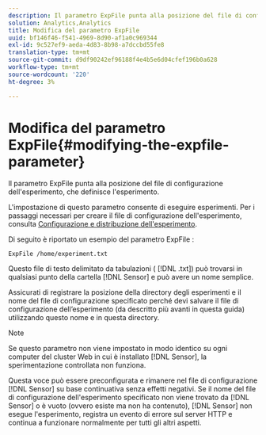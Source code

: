```yaml
---
description: Il parametro ExpFile punta alla posizione del file di configurazione dell'esperimento, che definisce l'esperimento.
solution: Analytics,Analytics
title: Modifica del parametro ExpFile
uuid: bf146f46-f541-4969-8d90-af1a0c969344
exl-id: 9c527ef9-aeda-4d83-8b98-a7dccbd55fe8
translation-type: tm+mt
source-git-commit: d9df90242ef96188f4e4b5e6d04cfef196b0a628
workflow-type: tm+mt
source-wordcount: '220'
ht-degree: 3%

---
```


# Modifica del parametro ExpFile{#modifying-the-expfile-parameter}

Il parametro ExpFile punta alla posizione del file di configurazione dell&#39;esperimento, che definisce l&#39;esperimento.

L&#39;impostazione di questo parametro consente di eseguire esperimenti. Per i passaggi necessari per creare il file di configurazione dell&#39;esperimento, consulta [Configurazione e distribuzione dell&#39;esperimento](../../../home/c-undst-ctrld-exp/t-crt-ctrld-exp/c-cnfg-dply-exp.md#concept-50f1de0242904698937bb72b3ea1b429).

Di seguito è riportato un esempio del parametro ExpFile :

```
ExpFile /home/experiment.txt
```

Questo file di testo delimitato da tabulazioni ( [!DNL .txt]) può trovarsi in qualsiasi punto della cartella [!DNL Sensor] e può avere un nome semplice.

Assicurati di registrare la posizione della directory degli esperimenti e il nome del file di configurazione specificato perché devi salvare il file di configurazione dell’esperimento (da descritto più avanti in questa guida) utilizzando questo nome e in questa directory.

>[!NOTE]
>
>Se questo parametro non viene impostato in modo identico su ogni computer del cluster Web in cui è installato [!DNL Sensor], la sperimentazione controllata non funziona.

Questa voce può essere preconfigurata e rimanere nel file di configurazione [!DNL Sensor] su base continuativa senza effetti negativi. Se il nome del file di configurazione dell&#39;esperimento specificato non viene trovato da [!DNL Sensor] o è vuoto (ovvero esiste ma non ha contenuto), [!DNL Sensor] non esegue l&#39;esperimento, registra un evento di errore sul server HTTP e continua a funzionare normalmente per tutti gli altri aspetti.
